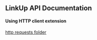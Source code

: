 ## LinkUp API Documentation

#### Using HTTP client extension

[http requests folder](https://github.com/Eva-Wamuyu/LinkUp-Backend/blob/main/endpoints)